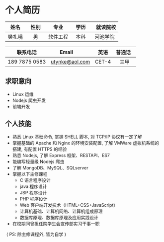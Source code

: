 个人简历
========

|   姓名    |   性别    |   专业    |   学历    |   就读院校   |
|:---------:|:--------:|:---------:|:---------:|:-----------:|
|樊礼嶢     |    男   	|  软件工程  |   本科    |   河池学院   |

|	联系电话	 |  Email        |   英语    | 普通话   |
|:---------:|:-------------:|:--------:|:--------:|
|189 7875 0583|utynke@aol.com	|   CET-4   |	三甲		|

求职意向
-------
  + Linux 运维
  + Nodejs 爬虫开发
  + 前端开发

个人技能
-------
  * 熟悉 Linux 基础命令, 掌握 SHELL 脚本, 对 TCP/IP 协议有一定了解
  * 掌握基础的 Apache 和 Nginx 的环境安装配置, 了解 VMWare 虚拟机系统的搭建, 有配置 HTTPS 的经验
  * 熟悉 Nodejs, 了解 Express 框架、RESTAPI、ES7
  * 能编写轻量级 Nodejs 爬虫
  * 了解 MongoDB、MySQL、SQLserver
  * 掌握以下主修课程
    -  C 语言程序设计
    -  java 程序设计
    -  JSP 程序设计
    -  PHP 程序设计
    -  Web 客户端开发技术（HTML+CSS+JavaScript）
    -  计算机基础、计算机网络、计算机组成原理
    -  数据库原理、数据库原理及应用实践设计
  * 在校期间曾担任院学生会宣传部实习干事一职
  
  ( PS: 除主修课程外, 皆为自学 )
